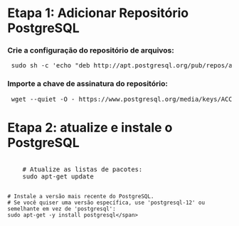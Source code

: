<h1>Etapa 1: Adicionar Repositório PostgreSQL</h1>

<h3>Crie a configuração do repositório de arquivos:</h3>
<pre>
 <span style="font-weight: 400">sudo sh -c 'echo "deb http://apt.postgresql.org/pub/repos/apt $ (lsb_release -cs) -pgdg main"> /etc/apt/sources.list.d/pgdg.list'</span>
</pre>
  
<h3>Importe a chave de assinatura do repositório:</h3>
<pre>
 <span style="font-weight: 400">wget --quiet -O - https://www.postgresql.org/media/keys/ACCC4CF8.asc | sudo apt-key add -</span>
</pre>

<h1>Etapa 2: atualize e instale o PostgreSQL</h1>
<pre>
<span style="font-weight: 400">
    # Atualize as listas de pacotes:
    sudo apt-get update

    # Instale a versão mais recente do PostgreSQL.
    # Se você quiser uma versão específica, use 'postgresql-12' ou semelhante em vez de 'postgresql':
    sudo apt-get -y install postgresql</span>
</pre>

